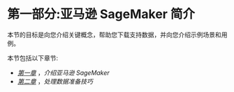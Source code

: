 # 第一部分:亚马逊 SageMaker 简介

本节的目标是向您介绍关键概念，帮助您下载支持数据，并向您介绍示例场景和用例。

本节包括以下章节:

*   [*第一章*](B17705_01_Final_JM_ePub.xhtml#_idTextAnchor013) ，*介绍亚马逊 SageMaker*
*   [*第二章*](B17705_02_Final_JM_ePub.xhtml#_idTextAnchor030) ，*处理数据准备技巧*